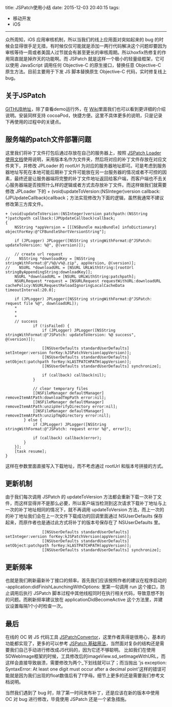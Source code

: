 title: JSPatch使用小结
date: 2015-12-03 20:40:15
tags:
- 移动开发
- iOS
---

众所周知，iOS 应用审核机制，所以当我们的线上应用面对突如起来的 bug 的时候会显得很手足无措，有时候仅仅可能就是添加一两行代码解决这个问题却要因为审核等待一周或者美国人过节就会有甚至更长的审核周期。所以hoxfix热修复的作用简直就是掉炸天的功能啊。而 JSPatch 就是这样一个极小的轻量级框架，它可以使用 JavaScript 调用任何 Objective-C 的原生接口，替换任意 Objective-C 原生方法。目前主要用于下发 JS 脚本替换原生 Objective-C 代码，实时修复线上 bug。

<!-- more -->

## 关于JSPatch
[GITHUB地址](https://github.com/bang590/JSPatch)，除了查看demo运行外，在 [Wiki](https://github.com/bang590/JSPatch/wiki)里面我们也可以看到更详细的介绍说明。安装同样支持 cocoaPod，快捷方便。这里不具体更多的说明，只是记录下再使用的过程中的关键点。

## 服务端的patch文件部署问题
这里我们将补丁文件打包后通过存放在自己的服务器上，按照 [JSPatch Loader 使用文档](https://github.com/bang590/JSPatch/wiki/JSPatch-Loader-%E4%BD%BF%E7%94%A8%E6%96%87%E6%A1%A3)使用说明，采用版本名作为文件夹，然后将对应的补丁文件存放在对应文件夹下，并修改 JPLoader 的 rootUrl 为对应的服务器地址即可。可是考虑到服务器地址写死在本地可能后期补丁文件可能放在另一台服务器的情况或者不可控的因素，最终还是让服务器端将完整的补丁文件地址返回给客户端，而客户端也不去关心服务器端是否按照什么样的逻辑或者方式去存放补丁文件。而这样做我们就需要修改 JPLoader 下的 + (void)updateToVersion:(NSInteger)version callback:(JPUpdateCallback)callback；方法实现修改为下面的逻辑，虽然我通常不建议修改第三方库文件。



``` objc
+ (void)updateToVersion:(NSInteger)version patchpath:(NSString *)patchpath callback:(JPUpdateCallback)callback;
{
    NSString *appVersion = [[[NSBundle mainBundle] infoDictionary] objectForKey:@"CFBundleShortVersionString"];
    
    if (JPLogger) JPLogger([NSString stringWithFormat:@"JSPatch: updateToVersion: %@", @(version)]);
    
    // create url request
//    NSString *downloadKey = [NSString stringWithFormat:@"/%@/v%@.zip", appVersion, @(version)];
//    NSURL *downloadURL = [NSURL URLWithString:[rootUrl stringByAppendingString:downloadKey]];
    NSURL *downloadURL = [NSURL URLWithString:patchpath];
    NSURLRequest *request = [NSURLRequest requestWithURL:downloadURL cachePolicy:NSURLRequestReloadIgnoringLocalCacheData timeoutInterval:20.0];
    
    if (JPLogger) JPLogger([NSString stringWithFormat:@"JSPatch: request file %@", downloadURL]);
    *
    *
    *
    // success
            if (!isFailed) {
                if (JPLogger) JPLogger([NSString stringWithFormat:@"JSPatch: updateToVersion: %@ success", @(version)]);
                
                [[NSUserDefaults standardUserDefaults] setInteger:version forKey:kJSPatchVersion(appVersion)];
                [[NSUserDefaults standardUserDefaults] setObject:patchpath forKey:kLASTPATCHPATH(appVersion)];
                [[NSUserDefaults standardUserDefaults] synchronize];
                
                if (callback) callback(nil);
            }
            
            // clear temporary files
            [[NSFileManager defaultManager] removeItemAtPath:downloadTmpPath error:nil];
            [[NSFileManager defaultManager] removeItemAtPath:unzipVerifyDirectory error:nil];
            [[NSFileManager defaultManager] removeItemAtPath:unzipTmpDirectory error:nil];
        } else {
            if (JPLogger) JPLogger([NSString stringWithFormat:@"JSPatch: request error %@", error]);
            
            if (callback) callback(error);
        }
    }];
    [task resume];
}
``` 
这样在参数里面直接写入下载地址，而不考虑通过 rootUrl 和版本号拼接的方式。

## 更新机制
由于我们每次调用 JSPatch 的 updateToVersion 方法都会重新下载一次补丁文件，而这样显得并不是那么必要，所以客户端当检测到这次请求下载补丁地址与上一次的补丁地址相同的情况下，就不再调用 updateToVersion 方法，而上一次的的补丁地址我们会在上一次文件下载成功的回调里面通过 NSUserDefaults 保存起来，而原作者也是通过此方式将补丁的版本号保存在了 NSUserDefaults 里。

``` objc
                [[NSUserDefaults standardUserDefaults] setInteger:version forKey:kJSPatchVersion(appVersion)];
                [[NSUserDefaults standardUserDefaults] setObject:patchpath forKey:kLASTPATCHPATH(appVersion)];
                [[NSUserDefaults standardUserDefaults] synchronize];
``` 
## 更新频率
也就是我们刷新最新补丁接口的频率。首先我们应该按照作者的建议在程序启动的 -application:didFinishLaunchingWithOptions: 里第一句调用 run 这个接口，防止调用后执行 JSPatch 脚本过程中其他线程同时在执行相关代码，导致意想不到的问题。而刷新频率建议放在 applicationDidBecomeActive 这个方法里，并建议设置每隔1个小时检查一次。

## 最后
在线的 OC 转 JS 代码工具 [JSPatchConvertor](http://bang590.github.io/JSPatchConvertor/)，这里作者真得是很用心，基本的功能都实现了，更多的可以参考 [JSPatch 基础用法](https://github.com/bang590/JSPatch/wiki/JSPatch-%E5%9F%BA%E7%A1%80%E7%94%A8%E6%B3%95)，当然面对复杂的结构还是需要我们自己手动进行修改成JS代码的，因为它还不够聪明。
比如我们在使用SDWebImage框架的时候，工具修改后的imageView.sd_setImageWithURL，而这样会直接导致崩溃，需要修改为两个_下划线就可以了；而当抛出 'js exception: SyntaxError: At least one digit must occur after a decimal point'这样的错误可能就是因为我们出现的float数值后有了f字母。细节上更多的还是需要我们参考文档说明。

当然我们遇到了 bug 时，除了第一时间发布补丁，还是应该在新的版本中使用 OC 对 bug 进行修改，毕竟使用 JSPatch 还是一个紧急措施。


